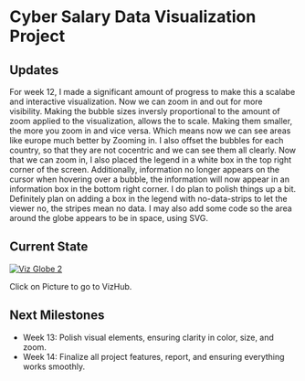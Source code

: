 # Cyber Salary Data Visualization Project

## Updates

For week 12, I made a significant amount of progress to make this a scalabe and interactive visualization. Now we can zoom in and out for more visibility. Making the bubble sizes inversly proportional to the amount of zoom applied to the visualization, allows the to scale. Making them smaller, the more you zoom in and vice versa. Which means now we can see areas like europe much better by Zooming in. I also offset the bubbles for each country, so that they are not cocentric and we can see them all clearly. Now that we can zoom in, I also placed the legend in a white box in the top right corner of the screen. Additionally, information no longer appears on the cursor when hovering over a bubble, the information will now appear in an information box in the bottom right corner. I do plan to polish things up a bit. Definitely plan on adding a box in the legend with no-data-strips to let the viewer no, the stripes mean no data. I may also add some code so the area around the globe appears to be in space, using SVG.

## Current State


[![Viz Globe 2](https://github.com/user-attachments/assets/0d6bbf3e-ba04-4be4-a11c-19eff17e3936)](https://vizhub.com/chain-mage/week12)



Click on Picture to go to VizHub.



## Next Milestones
* Week 13: Polish visual elements, ensuring clarity in color, size, and zoom.
* Week 14: Finalize all project features, report, and ensuring everything works smoothly.
